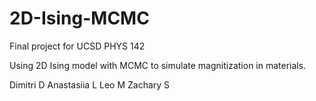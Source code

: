 # 2D-Ising-MCMC
Final project for UCSD PHYS 142 

Using 2D Ising model with MCMC to simulate magnitization in materials. 

Dimitri D
Anastasiia L
Leo M
Zachary S
